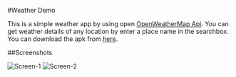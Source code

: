 #Weather Demo

This is a simple weather app by using open [OpenWeatherMap Api](https://openweathermap.org/api). You can get weather details of any location by enter a place name in the searchbox. You can download the apk from [here](https://github.com/Sp4Rx/WeatherDemo/raw/master/app/WeatherDemo%20V2.1.apk).

##Screenshots

![Screen-1](http://i.imgur.com/VFQBaOBm.png "Screen-1")                   ![Screen-2](http://i.imgur.com/AlLkNeam.png "Screen-2")
